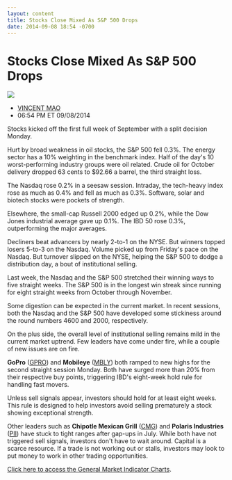 ```yaml
---
layout: content
title: Stocks Close Mixed As S&P 500 Drops
date: 2014-09-08 18:54 -0700
---
```



Stocks Close Mixed As S&P 500 Drops
====================================


![](https://www.investors.com/wp-content/uploads/ibd-migrated-images/MPv_140909_635457877219093622.png)

* [VINCENT MAO](https://www.investors.com/author/maov/ "Posts by VINCENT MAO")
* 06:54 PM ET 09/08/2014




Stocks kicked off the first full week of September with a split decision Monday. 

  

Hurt by broad weakness in oil stocks, the S&P 500 fell 0.3%. The energy sector has a 10% weighting in the benchmark index. Half of the day's 10 worst-performing industry groups were oil related. Crude oil for October delivery dropped 63 cents to $92.66 a barrel, the third straight loss.

  

The Nasdaq rose 0.2% in a seesaw session. Intraday, the tech-heavy index rose as much as 0.4% and fell as much as 0.3%. Software, solar and biotech stocks were pockets of strength.

  

Elsewhere, the small-cap Russell 2000 edged up 0.2%, while the Dow Jones industrial average gave up 0.1%. The IBD 50 rose 0.3%, outperforming the major averages.

  

Decliners beat advancers by nearly 2-to-1 on the NYSE. But winners topped losers 5-to-3 on the Nasdaq. Volume picked up from Friday's pace on the Nasdaq. But turnover slipped on the NYSE, helping the S&P 500 to dodge a distribution day, a bout of institutional selling.

  

Last week, the Nasdaq and the S&P 500 stretched their winning ways to five straight weeks. The S&P 500 is in the longest win streak since running for eight straight weeks from October through November.

  

Some digestion can be expected in the current market. In recent sessions, both the Nasdaq and the S&P 500 have developed some stickiness around the round numbers 4600 and 2000, respectively.

  

On the plus side, the overall level of institutional selling remains mild in the current market uptrend. Few leaders have come under fire, while a couple of new issues are on fire.

  

**GoPro** ([GPRO](https://research.investors.com/quote.aspx?symbol=GPRO)) and **Mobileye** ([MBLY](https://research.investors.com/quote.aspx?symbol=MBLY)) both ramped to new highs for the second straight session Monday. Both have surged more than 20% from their respective buy points, triggering IBD's eight-week hold rule for handling fast movers.

  

Unless sell signals appear, investors should hold for at least eight weeks. This rule is designed to help investors avoid selling prematurely a stock showing exceptional strength.

  

Other leaders such as **Chipotle Mexican Grill** ([CMG](https://research.investors.com/quote.aspx?symbol=CMG)) and **Polaris Industries** ([PII](https://research.investors.com/quote.aspx?symbol=PII)) have stuck to tight ranges after gap-ups in July. While both have not triggered sell signals, investors don't have to wait around. Capital is a scarce resource. If a trade is not working out or stalls, investors may look to put money to work in other trading opportunities.

  

[Click here to access the General Market Indicator Charts](https://www.investors.com/pdf/GMI_090914.pdf).




